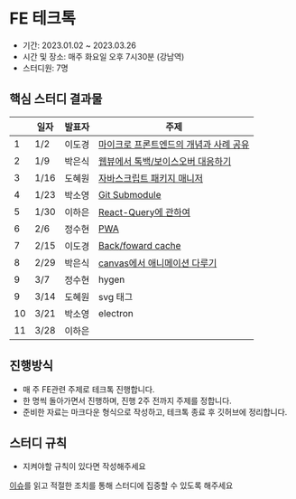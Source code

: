 # FE 테크톡

- 기간: 2023.01.02 ~ 2023.03.26
- 시간 및 장소: 매주 화요일 오후 7시30분 (강남역)
- 스터디원: 7명

## 핵심 스터디 결과물

|  | 일자  | 발표자 | 주제 |
|--|------|------|------|
| 1| 1/2  | 이도경 | [마이크로 프론트엔드의 개념과 사례 공유](https://github.com/Learning-Is-Vital-In-Development/24-frontend-tech-talk/blob/main/w01/%EB%B0%9C%ED%91%9C%EC%9E%90%EB%A3%8C.md) |
| 2| 1/9  | 박은식 | [웹뷰에서 톡백/보이스오버 대응하기](https://github.com/Learning-Is-Vital-In-Development/24-frontend-tech-talk/blob/main/w02/%EB%B0%9C%ED%91%9C%EC%9E%90%EB%A3%8C.md) |
| 3| 1/16 | 도혜원 | [자바스크립트 패키지 매니저](https://github.com/Learning-Is-Vital-In-Development/24-frontend-tech-talk/tree/main/w03) |
| 4| 1/23 | 박소영 | [Git Submodule](https://github.com/Learning-Is-Vital-In-Development/24-frontend-tech-talk/tree/main/w04) |
| 5| 1/30 | 이하은 | [React-Query에 관하여](https://github.com/Learning-Is-Vital-In-Development/24-frontend-tech-talk/blob/main/w05/%EB%B0%9C%ED%91%9C%EC%9E%90%EB%A3%8C.pdf) |
| 6| 2/6  | 정수현 | [PWA](https://github.com/Learning-Is-Vital-In-Development/24-frontend-tech-talk/blob/main/w06/%EB%B0%9C%ED%91%9C%EC%9E%90%EB%A3%8C.pdf) |
| 7| 2/15 | 이도경 | [Back/foward cache](https://github.com/Learning-Is-Vital-In-Development/24-frontend-tech-talk/blob/main/w07/%EB%B0%9C%ED%91%9C%EC%9E%90%EB%A3%8C.md) |
| 8| 2/29 | 박은식 | [canvas에서 애니메이션 다루기](https://github.com/Learning-Is-Vital-In-Development/24-frontend-tech-talk/blob/main/w08/%EB%85%B8%ED%8A%B8.md) |
| 9| 3/7  | 정수현 | hygen |
| 9| 3/14 | 도혜원 | svg 태그 |
|10| 3/21 | 박소영 | electron |
|11| 3/28 | 이하은 | |

## 진행방식

- 매 주 FE관련 주제로 테크톡 진행합니다.
- 한 명씩 돌아가면서 진행하며, 진행 2주 전까지 주제를 정합니다.
- 준비한 자료는 마크다운 형식으로 작성하고, 테크톡 종료 후 깃허브에 정리합니다.

## 스터디 규칙

- 지켜야할 규칙이 있다면 작성해주세요

[이슈](https://github.com/Learning-Is-Vital-In-Development/study-template/issues)를 읽고 적절한 조치를 통해 스터디에 집중할 수 있도록 해주세요

